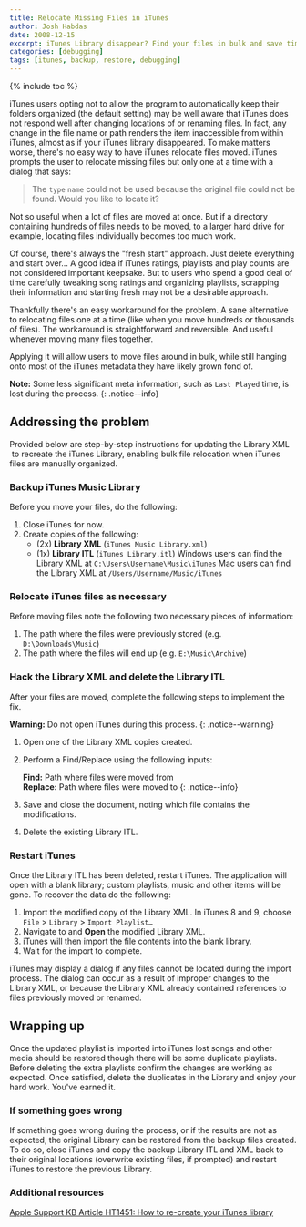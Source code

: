 ```yaml
---
title: Relocate Missing Files in iTunes
author: Josh Habdas
date: 2008-12-15
excerpt: iTunes Library disappear? Find your files in bulk and save time restoring your media.
categories: [debugging]
tags: [itunes, backup, restore, debugging]
---
```

{% include toc %}

iTunes users opting not to allow the program to automatically keep their folders organized (the default setting) may be well aware that iTunes does not respond well after changing locations of or renaming files. In fact, any change in the file name or path renders the item inaccessible from within iTunes, almost as if your iTunes library disappeared. To make matters worse, there's no easy way to have iTunes relocate files moved. iTunes prompts the user to relocate missing files but only one at a time with a dialog that says:

> The `type` `name` could not be used because the original file could not be found. Would you like to locate it?

Not so useful when a lot of files are moved at once. But if a directory containing hundreds of files needs to be moved, to a larger hard drive for example, locating files individually becomes too much work.

<!--more-->

Of course, there's always the "fresh start" approach. Just delete everything and start over… A good idea if iTunes ratings, playlists and play counts are not considered important keepsake. But to users who spend a good deal of time carefully tweaking song ratings and organizing playlists, scrapping their information and starting fresh may not be a desirable approach.

Thankfully there's an easy workaround for the problem. A sane alternative to relocating files one at a time (like when you move hundreds or thousands of files). The workaround is straightforward and reversible. And useful whenever moving many files together.

Applying it will allow users to move files around in bulk, while still hanging onto most of the iTunes metadata they have likely grown fond of.

**Note:** Some less significant meta information, such as `Last Played` time, is lost during the process.
{: .notice--info}

## Addressing the problem

Provided below are step-by-step instructions for updating the Library XML  to recreate the iTunes Library, enabling bulk file relocation when iTunes files are manually organized.

### Backup iTunes Music Library

Before you move your files, do the following:

1.  Close iTunes for now.
2.  Create copies of the following:
    *   (2x) **Library XML** (`iTunes Music Library.xml`)
    *   (1x) **Library ITL** (`iTunes Library.itl`)
        Windows users can find the Library XML at `C:\Users\Username\Music\iTunes`
        Mac users can find the Library XML at `/Users/Username/Music/iTunes`

### Relocate iTunes files as necessary

Before moving files note the following two necessary pieces of information:

1.  The path where the files were previously stored (e.g. `D:\Downloads\Music`)
2.  The path where the files will end up (e.g. `E:\Music\Archive`)

### Hack the Library XML and delete the Library ITL

After your files are moved, complete the following steps to implement the fix.

**Warning:** Do not open iTunes during this process.
{: .notice--warning}

1.  Open one of the Library XML copies created.
2.  Perform a Find/Replace using the following inputs:

    **Find:** Path where files were moved from<br>
    **Replace:** Path where files were moved to
    {: .notice--info}

3.  Save and close the document, noting which file contains the modifications.
4.  Delete the existing Library ITL.

### Restart iTunes

Once the Library ITL has been deleted, restart iTunes. The application will open with a blank library; custom playlists, music and other items will be gone. To recover the data do the following:

1.  Import the modified copy of the Library XML.
    In iTunes 8 and 9, choose `File` > `Library` > `Import Playlist…`
2.  Navigate to and **Open** the modified Library XML.
3.  iTunes will then import the file contents into the blank library.
4.  Wait for the import to complete.

iTunes may display a dialog if any files cannot be located during the import process. The dialog can occur as a result of improper changes to the Library XML, or because the Library XML already contained references to files previously moved or renamed.

## Wrapping up

Once the updated playlist is imported into iTunes lost songs and other media should be restored though there will be some duplicate playlists. Before deleting the extra playlists confirm the changes are working as expected. Once satisfied, delete the duplicates in the Library and enjoy your hard work. You've earned it.

### If something goes wrong

If something goes wrong during the process, or if the results are not as expected, the original Library can be restored from the backup files created. To do so, close iTunes and copy the backup Library ITL and XML back to their original locations (overwrite existing files, if prompted) and restart iTunes to restore the previous Library.

### Additional resources

[Apple Support KB Article HT1451: How to re-create your iTunes library][1]

 [1]: http://support.apple.com/kb/HT1451
